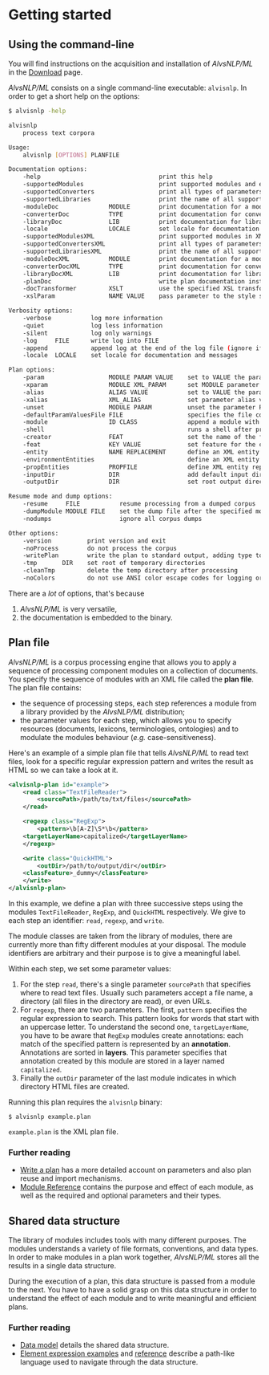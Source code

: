 # Getting started

## Using the command-line

You will find instructions on the acquisition and installation of *AlvsNLP/ML* in the [Download](Download) page.

*AlvsNLP/ML* consists on a single command-line executable: `alvisnlp`.
In order to get a short help on the options:

```sh
$ alvisnlp -help

alvisnlp
    process text corpora

Usage:
    alvisnlp [OPTIONS] PLANFILE

Documentation options:
    -help                                 print this help
    -supportedModules                     print supported modules and exit
    -supportedConverters                  print all types of parameters that can be converted
    -supportedLibraries                   print the name of all supported expression libraries
    -moduleDoc              MODULE        print documentation for a module and exit
    -converterDoc           TYPE          print documentation for converters to a parameter type and exit
    -libraryDoc             LIB           print documentation for library LIB and exit
    -locale                 LOCALE        set locale for documentation and messages
    -supportedModulesXML                  print supported modules in XML and exit
    -supportedConvertersXML               print all types of parameters that can be converted in XML and exit
    -supportedLibrariesXML                print the name of all supported expression libraries in XML and exit
    -moduleDocXML           MODULE        print documentation for a module in XML and exit
    -converterDocXML        TYPE          print documentation for converter to a parameter type in XML and exit
    -libraryDocXML          LIB           print documentation for library LIB in XML and exit
    -planDoc                              write plan documentation instead of processing
    -docTransformer         XSLT          use the specified XSL transformation file to display documentation
    -xslParam               NAME VALUE    pass parameter to the style sheet specified by -docTransformer

Verbosity options:
    -verbose           log more information
    -quiet             log less information
    -silent            log only warnings
    -log     FILE      write log into FILE
    -append            append log at the end of the log file (ignore if no -log)
    -locale  LOCALE    set locale for documentation and messages

Plan options:
    -param                  MODULE PARAM VALUE    set to VALUE the parameter PARAM of module MODULE
    -xparam                 MODULE XML_PARAM      set MODULE parameter value specified by XML_PARAM
    -alias                  ALIAS VALUE           set to VALUE the parameter alias ALIAS
    -xalias                 XML_ALIAS             set parameter alias value specified by XML_ALIAS
    -unset                  MODULE PARAM          unset the parameter PARAM of module MODULE
    -defaultParamValuesFile FILE                  specifies the file containing default parameter values
    -module                 ID CLASS              append a module with the specified id and class at the end of the plan
    -shell                                        runs a shell after processing the corpus
    -creator                FEAT                  set the name of the feature containing the module that created each element
    -feat                   KEY VALUE             set feature for the corpus
    -entity                 NAME REPLACEMENT      define an XML entity replacement used in the plan file
    -environmentEntities                          define an XML entity replacement for each environment variable used in the plan file
    -propEntities           PROPFILE              define XML entity replacements from a properties file
    -inputDir               DIR                   add default input directory
    -outputDir              DIR                   set root output directory

Resume mode and dump options:
    -resume     FILE           resume processing from a dumped corpus
    -dumpModule MODULE FILE    set the dump file after the specified module
    -nodumps                   ignore all corpus dumps

Other options:
    -version          print version and exit
    -noProcess        do not process the corpus
    -writePlan        write the plan to standard output, adding type to the parameter aliases, using the XSLT provided by -docTransformer
    -tmp       DIR    set root of temporary directories
    -cleanTmp         delete the temp directory after processing
    -noColors         do not use ANSI color escape codes for logging or documentation

```

There are a *lot* of options, that's because

1. *AlvsNLP/ML* is very versatile,
2. the documentation is embedded to the binary.


## Plan file

*AlvsNLP/ML* is a corpus processing engine that allows you to apply a sequence of processing component modules on a collection of documents.
You specify the sequence of modules with an XML file called the **plan file**.
The plan file contains:

* the sequence of processing steps, each step references a module from a library provided by the *AlvsNLP/ML* distribution;
* the parameter values for each step, which allows you to specify resources (documents, lexicons, terminologies, ontologies) and to modulate the modules behaviour (*e.g.* case-sensitiveness).

Here's an example of a simple plan file that tells *AlvsNLP/ML* to read text files, look for a specific regular expression pattern and writes the result as HTML so we can take a look at it.

```xml
<alvisnlp-plan id="example">
    <read class="TextFileReader">
        <sourcePath>/path/to/txt/files</sourcePath>
    </read>

    <regexp class="RegExp">
        <pattern>\b[A-Z]\S*\b</pattern>
	<targetLayerName>capitalized</targetLayerName>
    </regexp>

    <write class="QuickHTML">
        <outDir>/path/to/output/dir</outDir>
	<classFeature>_dummy</classFeature>
    </write>
</alvisnlp-plan>
```

In this example, we define a plan with three successive steps using the modules `TextFileReader`, `RegExp`, and `QuickHTML` respectively.
We give to each step an identifier: `read`, `regexp`, and `write`.

The module classes are taken from the library of modules, there are currently more than fifty different modules at your disposal.
The module identifiers are arbitrary and their purpose is to give a meaningful label.

Within each step, we set some parameter values:

1. For the step `read`, there's a single parameter `sourcePath` that specifies where to read text files. Usually such parameters accept a file name, a directory (all files in the directory are read), or even URLs.
2. For `regexp`, there are two parameters. The first, `pattern` specifies the regular expression to search. This pattern looks for words that start with an uppercase letter. To understand the second one, `targetLayerName`, you have to be aware that `RegExp` modules create annotations: each match of the specified pattern is represented by an **annotation**. Annotations are sorted in **layers**. This parameter specifies that annotation created by this module are stored in a layer named `capitalized`.
3. Finally the `outDir` parameter of the last module indicates in which directory HTML files are created.

Running this plan requires the `alvisnlp` binary:

```shell
$ alvisnlp example.plan
```

`example.plan` is the XML plan file.


### Further reading

* [Write a plan](Write-a-plan) has a more detailed account on parameters and also plan reuse and import mechanisms. 
* [Module Reference](reference/Module-list) contains the purpose and effect of each module, as well as the required and optional parameters and their types.

## Shared data structure

The library of modules includes tools with many different purposes.
The modules understands a variety of file formats, conventions, and data types.
In order to make modules in a plan work together, *AlvsNLP/ML* stores all the results in a single data structure.

During the execution of a plan, this data structure is passed from a module to the next.
You have to have a solid grasp on this data structure in order to understand the effect of each module and to write meaningful and efficient plans.

### Further reading

* [Data model](Data-model) details the shared data structure.
* [Element expression examples](Element-expression-examples) and [reference](Element-expression-reference) describe a path-like language used to navigate through the data structure.


